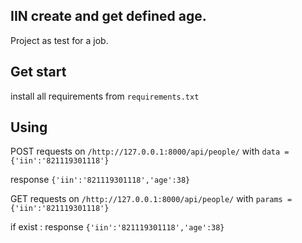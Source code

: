 ## IIN create and get defined age.
Project as test for a job.

## Get start
install all requirements from ```requirements.txt```

## Using
POST requests on ```/http://127.0.0.1:8000/api/people/```
with ```data = {'iin':'821119301118'}```

response ```{'iin':'821119301118','age':38}```

GET requests on ```/http://127.0.0.1:8000/api/people/```
with ```params = {'iin':'821119301118'}```

if exist :
response ```{'iin':'821119301118','age':38}```
